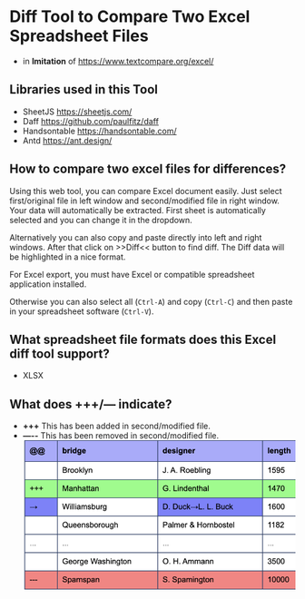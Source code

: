 # Diff Tool to Compare Two Excel Spreadsheet Files

- in **Imitation** of https://www.textcompare.org/excel/

## Libraries used in this Tool

- SheetJS https://sheetjs.com/
- Daff https://github.com/paulfitz/daff
- Handsontable https://handsontable.com/
- Antd https://ant.design/

## How to compare two excel files for differences?

Using this web tool, you can compare Excel document easily.
Just select first/original file in left window and second/modified file in right window. Your data will automatically be extracted. First sheet is automatically selected and you can change it in the dropdown.

Alternatively you can also copy and paste directly into left and right windows.
After that click on >>Diff<< button to find diff. The Diff data will be highlighted in a nice format.

For Excel export, you must have Excel or compatible spreadsheet application installed.

Otherwise you can also select all (`Ctrl-A`) and copy (`Ctrl-C`) and then paste in your spreadsheet software (`Ctrl-V`).

## What spreadsheet file formats does this Excel diff tool support?

- XLSX

## What does +++/— indicate?

- **+++** This has been added in second/modified file.
- **—--** This has been removed in second/modified file.
  ![diff](difference.png)
